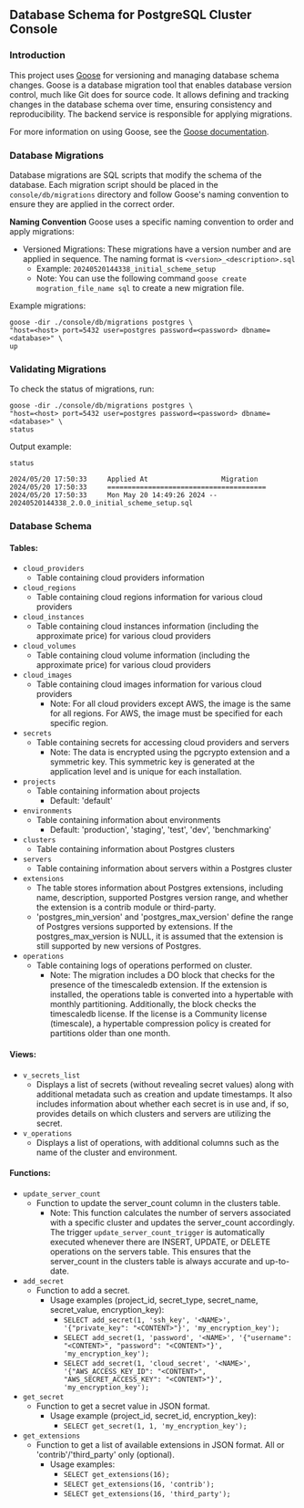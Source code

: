 ## Database Schema for PostgreSQL Cluster Console

### Introduction

This project uses [Goose](https://github.com/pressly/goose) for versioning and managing database schema changes. Goose is a database migration tool that enables database version control, much like Git does for source code. It allows defining and tracking changes in the database schema over time, ensuring consistency and reproducibility. The backend service is responsible for applying migrations.

For more information on using Goose, see the [Goose documentation](https://github.com/pressly/goose).

### Database Migrations
Database migrations are SQL scripts that modify the schema of the database. Each migration script should be placed in the `console/db/migrations` directory and follow Goose's naming convention to ensure they are applied in the correct order.

**Naming Convention**
Goose uses a specific naming convention to order and apply migrations:

- Versioned Migrations: These migrations have a version number and are applied in sequence. The naming format is `<version>_<description>.sql`
  - Example: `20240520144338_initial_scheme_setup`
  - Note: You can use the following command `goose create mogration_file_name sql` to create a new migration file.

Example migrations:
```shell
goose -dir ./console/db/migrations postgres \
"host=<host> port=5432 user=postgres password=<password> dbname=<database>" \
up
```

### Validating Migrations

To check the status of migrations, run:
```shell
goose -dir ./console/db/migrations postgres \
"host=<host> port=5432 user=postgres password=<password> dbname=<database>" \
status
```

Output example:
```
status

2024/05/20 17:50:33     Applied At                  Migration
2024/05/20 17:50:33     =======================================
2024/05/20 17:50:33     Mon May 20 14:49:26 2024 -- 20240520144338_2.0.0_initial_scheme_setup.sql
```

### Database Schema

#### Tables:
- `cloud_providers`
  - Table containing cloud providers information
- `cloud_regions`
  - Table containing cloud regions information for various cloud providers
- `cloud_instances`
  - Table containing cloud instances information (including the approximate price) for various cloud providers
- `cloud_volumes`
  - Table containing cloud volume information (including the approximate price) for various cloud providers
- `cloud_images`
  - Table containing cloud images information for various cloud providers
    - Note: For all cloud providers except AWS, the image is the same for all regions. For AWS, the image must be specified for each specific region.
- `secrets`
  - Table containing secrets for accessing cloud providers and servers
    - Note: The data is encrypted using the pgcrypto extension and a symmetric key. This symmetric key is generated at the application level and is unique for each installation.
- `projects`
  - Table containing information about projects
    - Default: 'default'
- `environments`
  - Table containing information about environments
    - Default: 'production', 'staging', 'test', 'dev', 'benchmarking'
- `clusters`
  - Table containing information about Postgres clusters
- `servers`
  - Table containing information about servers within a Postgres cluster
- `extensions`
  - The table stores information about Postgres extensions, including name, description, supported Postgres version range, and whether the extension is a contrib module or third-party.
  - 'postgres_min_version' and 'postgres_max_version' define the range of Postgres versions supported by extensions. If the postgres_max_version is NULL, it is assumed that the extension is still supported by new versions of Postgres.
- `operations`
   - Table containing logs of operations performed on cluster.
     - Note: The migration includes a DO block that checks for the presence of the timescaledb extension. If the extension is installed, the operations table is converted into a hypertable with monthly partitioning. Additionally, the block checks the timescaledb license. If the license is a Community license (timescale), a hypertable compression policy is created for partitions older than one month.

#### Views:
- `v_secrets_list`
  - Displays a list of secrets (without revealing secret values) along with additional metadata such as creation and update timestamps. It also includes information about whether each secret is in use and, if so, provides details on which clusters and servers are utilizing the secret.
- `v_operations`
  - Displays a list of operations, with additional columns such as the name of the cluster and environment.

#### Functions:
- `update_server_count`
  - Function to update the server_count column in the clusters table.
    - Note: This function calculates the number of servers associated with a specific cluster and updates the server_count accordingly. The trigger `update_server_count_trigger` is automatically executed whenever there are INSERT, UPDATE, or DELETE operations on the servers table. This ensures that the server_count in the clusters table is always accurate and up-to-date.
- `add_secret`
  - Function to add a secret.
    - Usage examples (project_id, secret_type, secret_name, secret_value, encryption_key):
      - `SELECT add_secret(1, 'ssh_key', '<NAME>', '{"private_key": "<CONTENT>"}', 'my_encryption_key');`
      - `SELECT add_secret(1, 'password', '<NAME>', '{"username": "<CONTENT>", "password": "<CONTENT>"}', 'my_encryption_key');`
      - `SELECT add_secret(1, 'cloud_secret', '<NAME>', '{"AWS_ACCESS_KEY_ID": "<CONTENT>", "AWS_SECRET_ACCESS_KEY": "<CONTENT>"}', 'my_encryption_key');`
- `get_secret`
  - Function to get a secret value in JSON format.
    - Usage example (project_id, secret_id, encryption_key):
      - `SELECT get_secret(1, 1, 'my_encryption_key');`
- `get_extensions`
  - Function to get a list of available extensions in JSON format. All or 'contrib'/'third_party' only (optional).
    - Usage examples:
      - `SELECT get_extensions(16);`
      - `SELECT get_extensions(16, 'contrib');`
      - `SELECT get_extensions(16, 'third_party');`
